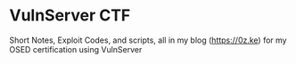 # VulnServer CTF
Short Notes, Exploit Codes, and scripts, all in my blog (https://0z.ke) for my OSED certification using VulnServer
